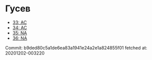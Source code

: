 # Гусев
- [33: AC](33.md)
- [34: AC](34.md)
- [35: NA](35.md)
- [36: NA](36.md)

Commit: b9ded80c5a1de6ea83a1941e24a2e1a824855f01
 fetched at: 20201202-003220
